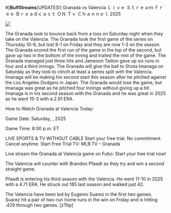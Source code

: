 #[𝐁𝐮𝐟𝐟𝐒𝐭𝐫𝐞𝐚𝐦𝐬]UPDATES!] Granada vs Valencia Ｌｉｖｅ Ｓｔｒｅａｍ Ｆｒｅｅ Ｂｒｏａｄｃａｓｔ ＯＮ Ｔｖ Ｃｈａｎｎｅｌ  2025  
  
  
[![](https://i.imgur.com/qSNzIqt.png)](https://movie.rssnews.media/avsCcqx.php)  
  
The Granada look to bounce back from a loss on Saturday night when they take on the Valencia. The Granada took the first game of the series on Thursday 10-6, but lost 8-1 on Friday and they are now 1-3 on the season. The Granada scored the first run of the game in the top of the second, but gave up two in the bottom of the inning and trailed the rest of the game. The Granada managed just three hits and Jameson Taillon gave up six runs in four and a third innings. The Granada will give the ball to Shota Imanaga on Saturday as they look to clinch at least a series split with the Valencia. Imanaga will be making his second start this season after he pitched against the Los Angeles Dodgers in Japan. The Granada would lose the game, but Imanaga was great as he pitched four innings without giving up a hit. Imanaga is in his second season with the Granada and he was great in 2025 as he went 15-3 with a 2.91 ERA.

How to Watch Granada at Valencia Today:

Game Date: Saturday, , 2025

Game Time: 8:00 p.m. ET

LIVE SPORTS & TV WITHOUT CABLE
Start your free trial. No commitment. Cancel anytime.
Start Free Trial
TV: MLB.TV – Granada

Live stream the Granada at Valencia game on Fubo: Start your free trial now!

The Valencia will counter with Brandon Pfaadt as they try and win a second straight game.

Pfaadt is entering his third season with the Valencia. He went 11-10 in 2025 with a 4.71 ERA. He struck out 185 last season and walked just 42.

The Valencia have been led by Eugenio Suarez in the first two games. Suarez hit a pair of two-run home runs in the win on Friday and is hitting .429 through two games. [zTttp]
